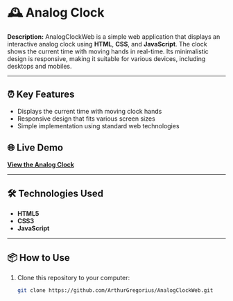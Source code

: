 # 🕰️ Analog Clock

**Description:**
AnalogClockWeb is a simple web application that displays an interactive analog clock using **HTML**, **CSS**, and **JavaScript**. The clock shows the current time with moving hands in real-time. Its minimalistic design is responsive, making it suitable for various devices, including desktops and mobiles.

---

## ⏰ Key Features
- Displays the current time with moving clock hands
- Responsive design that fits various screen sizes
- Simple implementation using standard web technologies

## 🌐 Live Demo
[**View the Analog Clock**](https://arthurgregorius.github.io/AnalogClockWeb/)

---

## 🛠 Technologies Used
- **HTML5**
- **CSS3**
- **JavaScript**

---

## 📦 How to Use
1. Clone this repository to your computer:
   ```bash
   git clone https://github.com/ArthurGregorius/AnalogClockWeb.git
